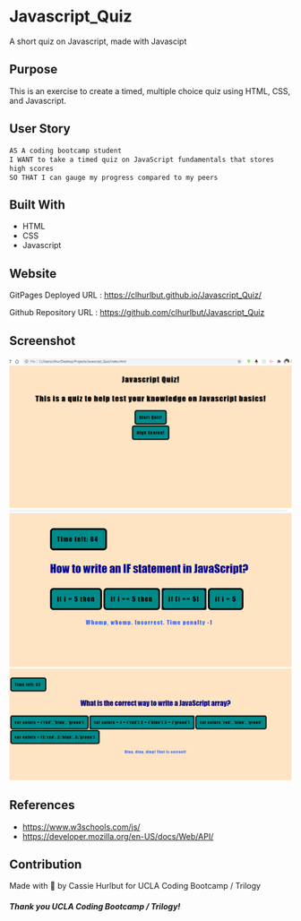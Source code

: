 # Javascript_Quiz
A short quiz on Javascript, made with Javascipt

## Purpose
This is an exercise to create a timed, multiple choice quiz using HTML, CSS, and Javascript. 

## User Story 
```
AS A coding bootcamp student
I WANT to take a timed quiz on JavaScript fundamentals that stores high scores
SO THAT I can gauge my progress compared to my peers
```
## Built With
* HTML
* CSS
* Javascript 

## Website

GitPages Deployed URL : https://clhurlbut.github.io/Javascript_Quiz/

Github Repository URL : https://github.com/clhurlbut/Javascript_Quiz

## Screenshot

![Screenshot of Deployed Gitpage](./assets/imgs/screenshotStartPage.png)
![Screenshot of Deployed Gitpage](./assets/imgs/screenshotQuiz.png)
![Screenshot of Deployed Gitpage](./assets/imgs/screenshotQuiz2.png)

## References 

* https://www.w3schools.com/js/
* https://developer.mozilla.org/en-US/docs/Web/API/


## Contribution
Made with :potato: by Cassie Hurlbut for UCLA Coding Bootcamp / Trilogy 

##### Thank you UCLA Coding Bootcamp / Trilogy! 
